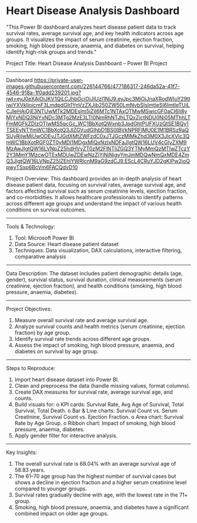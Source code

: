 # Heart Disease Analysis Dashboard
"This Power BI dashboard analyzes heart disease patient data to track survival rates, average survival age, and key health indicators across age groups. It visualizes the impact of serum creatinine, ejection fraction, smoking, high blood pressure, anaemia, and diabetes on survival, helping identify high-risk groups and trends."

Project Title:
Heart Disease Analysis Dashboard – Power BI Project
________________________________________
Dashboard 
https://private-user-images.githubusercontent.com/226144766/477186317-246da52a-41f7-4546-918a-1f0add239201.jpg?jwt=eyJ0eXAiOiJKV1QiLCJhbGciOiJIUzI1NiJ9.eyJpc3MiOiJnaXRodWIuY29tIiwiYXVkIjoicmF3LmdpdGh1YnVzZXJjb250ZW50LmNvbSIsImtleSI6ImtleTUiLCJleHAiOjE3NTUwMTk2MDEsIm5iZiI6MTc1NTAxOTMwMSwicGF0aCI6Ii8yMjYxNDQ3NjYvNDc3MTg2MzE3LTI0NmRhNTJhLTQxZjctNDU0Ni05MThhLTFmMGFkZDIzOTIwMS5qcGc_WC1BbXotQWxnb3JpdGhtPUFXUzQtSE1BQy1TSEEyNTYmWC1BbXotQ3JlZGVudGlhbD1BS0lBVkNPRFlMU0E1M1BRSzRaQSUyRjIwMjUwODEyJTJGdXMtZWFzdC0xJTJGczMlMkZhd3M0X3JlcXVlc3QmWC1BbXotRGF0ZT0yMDI1MDgxMlQxNzIxNDFaJlgtQW16LUV4cGlyZXM9MzAwJlgtQW16LVNpZ25hdHVyZT0zM2FlNTliZGQ3YTMyMmQzMTIwZTczY2Y3MmY1MzcwOTExMDUwZDEwNzZjYjNiNjgyYmJmMDQwNmQxMDE4ZmQ3JlgtQW16LVNpZ25lZEhlYWRlcnM9aG9zdCJ9.EScL4CRuYJD2gKIPw2joQpwyTSxp6BcVm6FACQdvD10

Project Overview:
This dashboard provides an in-depth analysis of heart disease patient data, focusing on survival rates, average survival age, and factors affecting survival such as serum creatinine levels, ejection fraction, and co-morbidities. It allows healthcare professionals to identify patterns across different age groups and understand the impact of various health conditions on survival outcomes.
________________________________________
Tools & Technology:
1. Tool: Microsoft Power BI
2. Data Source: Heart disease patient dataset
3. Techniques: Data visualization, DAX calculations, interactive filtering, comparative analysis
________________________________________
Data Description:
The dataset includes patient demographic details (age, gender), survival status, survival duration, clinical measurements (serum creatinine, ejection fraction), and health conditions (smoking, high blood pressure, anaemia, diabetes).
________________________________________
Project Objectives:
1.	Measure overall survival rate and average survival age.
2.	Analyze survival counts and health metrics (serum creatinine, ejection fraction) by age group.
3.	Identify survival rate trends across different age groups.
4.	Assess the impact of smoking, high blood pressure, anaemia, and diabetes on survival by age group.
________________________________________
Steps to Reproduce:
1.	Import heart disease dataset into Power BI.
2.	Clean and preprocess the data (handle missing values, format columns).
3.	Create DAX measures for survival rate, average survival age, and counts.
4.	Build visuals for:
o	KPI cards: Survival Rate, Avg Age of Survival, Total Survival, Total Death.
o	Bar & Line charts: Survival Count vs. Serum Creatinine, Survival Count vs. Ejection Fraction.
o	Area chart: Survival Rate by Age Group.
o	Ribbon chart: Impact of smoking, high blood pressure, anaemia, diabetes.
5.	Apply gender filter for interactive analysis.
________________________________________
Key Insights:
1. The overall survival rate is 68.04% with an average survival age of 58.83 years.
2. The 61–70 age group has the highest number of survival cases but shows a decline in ejection fraction and a higher serum creatinine level compared to younger groups.
3. Survival rates gradually decline with age, with the lowest rate in the 71+ group.
4. Smoking, high blood pressure, anaemia, and diabetes have a significant combined impact on older age groups.


